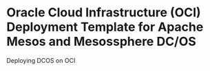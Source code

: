 # Oracle Cloud Infrastructure (OCI) Deployment Template for Apache Mesos and Mesossphere DC/OS

Deploying DCOS on OCI

